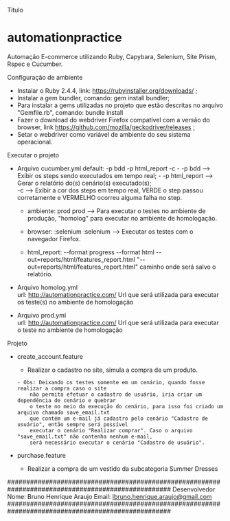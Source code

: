 Título
# automationpractice
Automação E-commerce utilizando Ruby, Capybara, Selenium, Site Prism, Rspec e Cucumber.

Configuração de ambiente
  - Instalar o Ruby 2.4.4, link: https://rubyinstaller.org/downloads/ ;
  - Instalar a gem bundler, comando: gem install bundler;
  - Para instalar a gems utilizadas no projeto que estão descritas no arquivo "Gemfile.rb", comando: bundle install
  - Fazer o download do webdriver Firefox compatível com a versão do browser, link https://github.com/mozilla/geckodriver/releases ;
  - Setar o webdriver como variável de ambiente do seu sistema operacional.

Executar o projeto
  - Arquivo cucumber.yml
      default: -p bdd -p html_report -c
         - -p bdd --> Exibir os steps sendo executados em tempo real;
         - -p html_report --> Gerar o relatório do(s) cenário(s) executado(s);      
          -c --> Exibir a cor dos steps em tempo real, VERDE o step passou corretamente e VERMELHO
          ocorreu alguma falha no step.

     - ambiente: prod
          prod --> Para executar o testes no ambiente de produção, "homolog" para executar no ambiente
           de homologação.

     - browser: :selenium
          :selenium --> Executar os testes com o navegador Firefox.

     - html_report: --format progress --format html --out=reports/html/features_report.html
               "--out=reports/html/features_report.html" caminho onde será salvo o relatório.

  - Arquivo homolog.yml           
        url: http://automationpractice.com/
            Url que será utilizada para executar os teste(s) no ambiente de homologação

  - Arquivo prod.yml           
        url: http://automationpractice.com/
            Url que será utilizada para executar o teste no ambiente de homologação

Projeto
  - create_account.feature
       - Realizar o cadastro no site, simula a compra de um produto.
        
        - Obs: Deixando os testes somente em um cenário, quando fosse realizar a compra caso o site
            não permita efetuar o cadastro de usuário, iria criar um dependência de cenário e quebrar
            o teste no meio da execução do cenário, para isso foi criado um arquivo chamado save_email.txt
            que contém um e-mail já cadastro pelo cenário "Cadastro de usuário", então sempre será possível
            executar o cenário "Realizar comprar". Caso o arquivo "save_email.txt" não contenha nenhum e-mail,
            será necessário executar o cenário "Cadastro de usuário".

  - purchase.feature
      - Realizar a compra de um vestido da subcategoria Summer Dresses

###################################################################################################
Desenvolvedor
  Nome: Bruno Henrique Araujo
  Email: lbruno.henrique.araujo@gmail.com
###################################################################################################
